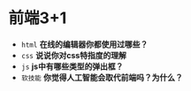 # 前端3+1
- `html` **在线的编辑器你都使用过哪些？**
- `css` **说说你对css特指度的理解**
- `js` **js中有哪些类型的弹出框？**
- `软技能` **你觉得人工智能会取代前端吗？为什么？**

